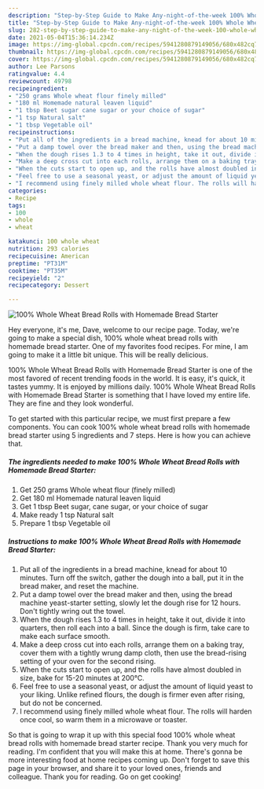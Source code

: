 ```yaml
---
description: "Step-by-Step Guide to Make Any-night-of-the-week 100% Whole Wheat Bread Rolls with Homemade Bread Starter"
title: "Step-by-Step Guide to Make Any-night-of-the-week 100% Whole Wheat Bread Rolls with Homemade Bread Starter"
slug: 282-step-by-step-guide-to-make-any-night-of-the-week-100-whole-wheat-bread-rolls-with-homemade-bread-starter
date: 2021-05-04T15:36:14.234Z
image: https://img-global.cpcdn.com/recipes/5941280879149056/680x482cq70/100-whole-wheat-bread-rolls-with-homemade-bread-starter-recipe-main-photo.jpg
thumbnail: https://img-global.cpcdn.com/recipes/5941280879149056/680x482cq70/100-whole-wheat-bread-rolls-with-homemade-bread-starter-recipe-main-photo.jpg
cover: https://img-global.cpcdn.com/recipes/5941280879149056/680x482cq70/100-whole-wheat-bread-rolls-with-homemade-bread-starter-recipe-main-photo.jpg
author: Lee Parsons
ratingvalue: 4.4
reviewcount: 49798
recipeingredient:
- "250 grams Whole wheat flour finely milled"
- "180 ml Homemade natural leaven liquid"
- "1 tbsp Beet sugar cane sugar or your choice of sugar"
- "1 tsp Natural salt"
- "1 tbsp Vegetable oil"
recipeinstructions:
- "Put all of the ingredients in a bread machine, knead for about 10 minutes. Turn off the switch, gather the dough into a ball, put it in the bread maker, and reset the machine."
- "Put a damp towel over the bread maker and then, using the bread machine yeast-starter setting, slowly let the dough rise for 12 hours. Don&#39;t tightly wring out the towel."
- "When the dough rises 1.3 to 4 times in height, take it out, divide it into quarters, then roll each into a ball. Since the dough is firm, take care to make each surface smooth."
- "Make a deep cross cut into each rolls, arrange them on a baking tray, cover them with a tightly wrung damp cloth, then use the bread-rising setting of your oven for the second rising."
- "When the cuts start to open up, and the rolls have almost doubled in size, bake for 15-20 minutes at 200℃."
- "Feel free to use a seasonal yeast, or adjust the amount of liquid yeast to your liking. Unlike refined flours, the dough is firmer even after rising, but do not be concerned."
- "I recommend using finely milled whole wheat flour. The rolls will harden once cool, so warm them in a microwave or toaster."
categories:
- Recipe
tags:
- 100
- whole
- wheat

katakunci: 100 whole wheat 
nutrition: 293 calories
recipecuisine: American
preptime: "PT31M"
cooktime: "PT35M"
recipeyield: "2"
recipecategory: Dessert

---
```



![100% Whole Wheat Bread Rolls with Homemade Bread Starter](https://img-global.cpcdn.com/recipes/5941280879149056/680x482cq70/100-whole-wheat-bread-rolls-with-homemade-bread-starter-recipe-main-photo.jpg)

Hey everyone, it's me, Dave, welcome to our recipe page. Today, we're going to make a special dish, 100% whole wheat bread rolls with homemade bread starter. One of my favorites food recipes. For mine, I am going to make it a little bit unique. This will be really delicious.

100% Whole Wheat Bread Rolls with Homemade Bread Starter is one of the most favored of recent trending foods in the world. It is easy, it's quick, it tastes yummy. It is enjoyed by millions daily. 100% Whole Wheat Bread Rolls with Homemade Bread Starter is something that I have loved my entire life. They are fine and they look wonderful.




To get started with this particular recipe, we must first prepare a few components. You can cook 100% whole wheat bread rolls with homemade bread starter using 5 ingredients and 7 steps. Here is how you can achieve that.

<!--inarticleads1-->

##### The ingredients needed to make 100% Whole Wheat Bread Rolls with Homemade Bread Starter:

1. Get 250 grams Whole wheat flour (finely milled)
1. Get 180 ml Homemade natural leaven liquid
1. Get 1 tbsp Beet sugar, cane sugar, or your choice of sugar
1. Make ready 1 tsp Natural salt
1. Prepare 1 tbsp Vegetable oil




<!--inarticleads2-->

##### Instructions to make 100% Whole Wheat Bread Rolls with Homemade Bread Starter:

1. Put all of the ingredients in a bread machine, knead for about 10 minutes. Turn off the switch, gather the dough into a ball, put it in the bread maker, and reset the machine.
1. Put a damp towel over the bread maker and then, using the bread machine yeast-starter setting, slowly let the dough rise for 12 hours. Don&#39;t tightly wring out the towel.
1. When the dough rises 1.3 to 4 times in height, take it out, divide it into quarters, then roll each into a ball. Since the dough is firm, take care to make each surface smooth.
1. Make a deep cross cut into each rolls, arrange them on a baking tray, cover them with a tightly wrung damp cloth, then use the bread-rising setting of your oven for the second rising.
1. When the cuts start to open up, and the rolls have almost doubled in size, bake for 15-20 minutes at 200℃.
1. Feel free to use a seasonal yeast, or adjust the amount of liquid yeast to your liking. Unlike refined flours, the dough is firmer even after rising, but do not be concerned.
1. I recommend using finely milled whole wheat flour. The rolls will harden once cool, so warm them in a microwave or toaster.




So that is going to wrap it up with this special food 100% whole wheat bread rolls with homemade bread starter recipe. Thank you very much for reading. I'm confident that you will make this at home. There's gonna be more interesting food at home recipes coming up. Don't forget to save this page in your browser, and share it to your loved ones, friends and colleague. Thank you for reading. Go on get cooking!
